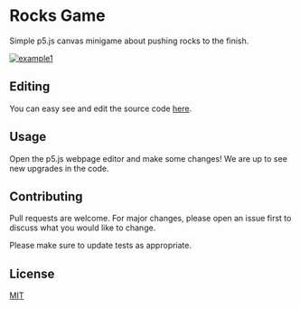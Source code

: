 # Rocks Game

Simple p5.js canvas minigame about pushing rocks to the finish.

[![example1](https://raw.githubusercontent.com/CatalaHD/Rocks-Game/master/assets/example.png)](https://catalahd.github.io/Rocks-Game/)

## Editing

You can easy see and edit the source code [here](https://editor.p5js.org/thecatalahd/sketches/).

## Usage

Open the p5.js webpage editor and make some changes! We are up to see new upgrades in the code.

## Contributing

Pull requests are welcome. For major changes, please open an issue first to discuss what you would like to change.

Please make sure to update tests as appropriate.

## License

[MIT](https://github.com/CatalaHD/Rocks-Game/blob/master/LICENSE)
